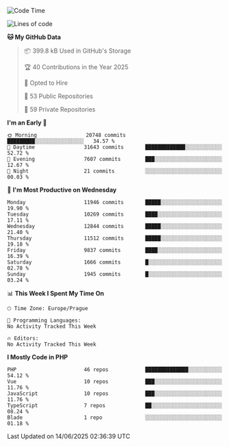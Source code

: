 <!--START_SECTION:waka-->
![Code Time](http://img.shields.io/badge/Code%20Time-1%2C584%20hrs%203%20mins-blue)

![Lines of code](https://img.shields.io/badge/From%20Hello%20World%20I%27ve%20Written-17.3%20million%20lines%20of%20code-blue)

**🐱 My GitHub Data** 

> 📦 399.8 kB Used in GitHub's Storage 
 > 
> 🏆 40 Contributions in the Year 2025
 > 
> 💼 Opted to Hire
 > 
> 📜 53 Public Repositories 
 > 
> 🔑 59 Private Repositories 
 > 
**I'm an Early 🐤** 

```text
🌞 Morning                20748 commits       █████████░░░░░░░░░░░░░░░░   34.57 % 
🌆 Daytime                31643 commits       █████████████░░░░░░░░░░░░   52.72 % 
🌃 Evening                7607 commits        ███░░░░░░░░░░░░░░░░░░░░░░   12.67 % 
🌙 Night                  21 commits          ░░░░░░░░░░░░░░░░░░░░░░░░░   00.03 % 
```
📅 **I'm Most Productive on Wednesday** 

```text
Monday                   11946 commits       █████░░░░░░░░░░░░░░░░░░░░   19.90 % 
Tuesday                  10269 commits       ████░░░░░░░░░░░░░░░░░░░░░   17.11 % 
Wednesday                12844 commits       █████░░░░░░░░░░░░░░░░░░░░   21.40 % 
Thursday                 11512 commits       █████░░░░░░░░░░░░░░░░░░░░   19.18 % 
Friday                   9837 commits        ████░░░░░░░░░░░░░░░░░░░░░   16.39 % 
Saturday                 1666 commits        █░░░░░░░░░░░░░░░░░░░░░░░░   02.78 % 
Sunday                   1945 commits        █░░░░░░░░░░░░░░░░░░░░░░░░   03.24 % 
```


📊 **This Week I Spent My Time On** 

```text
🕑︎ Time Zone: Europe/Prague

💬 Programming Languages: 
No Activity Tracked This Week

🔥 Editors: 
No Activity Tracked This Week
```

**I Mostly Code in PHP** 

```text
PHP                      46 repos            ██████████████░░░░░░░░░░░   54.12 % 
Vue                      10 repos            ███░░░░░░░░░░░░░░░░░░░░░░   11.76 % 
JavaScript               10 repos            ███░░░░░░░░░░░░░░░░░░░░░░   11.76 % 
TypeScript               7 repos             ██░░░░░░░░░░░░░░░░░░░░░░░   08.24 % 
Blade                    1 repo              ░░░░░░░░░░░░░░░░░░░░░░░░░   01.18 % 
```




 Last Updated on 14/06/2025 02:36:39 UTC
<!--END_SECTION:waka-->
<!--
**AlexKratky/AlexKratky** is a ✨ _special_ ✨ repository because its `README.md` (this file) appears on your GitHub profile.

Here are some ideas to get you started:

- 🔭 I’m currently working on ...
- 🌱 I’m currently learning ...
- 👯 I’m looking to collaborate on ...
- 🤔 I’m looking for help with ...
- 💬 Ask me about ...
- 📫 How to reach me: ...
- 😄 Pronouns: ...
- ⚡ Fun fact: ...
-->
